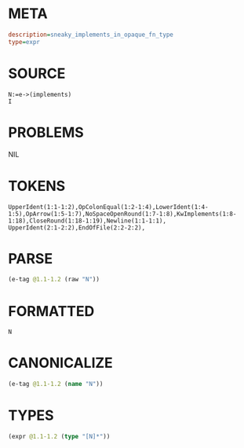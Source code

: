 # META
~~~ini
description=sneaky_implements_in_opaque_fn_type
type=expr
~~~
# SOURCE
~~~roc
N:=e->(implements)
I
~~~
# PROBLEMS
NIL
# TOKENS
~~~zig
UpperIdent(1:1-1:2),OpColonEqual(1:2-1:4),LowerIdent(1:4-1:5),OpArrow(1:5-1:7),NoSpaceOpenRound(1:7-1:8),KwImplements(1:8-1:18),CloseRound(1:18-1:19),Newline(1:1-1:1),
UpperIdent(2:1-2:2),EndOfFile(2:2-2:2),
~~~
# PARSE
~~~clojure
(e-tag @1.1-1.2 (raw "N"))
~~~
# FORMATTED
~~~roc
N
~~~
# CANONICALIZE
~~~clojure
(e-tag @1.1-1.2 (name "N"))
~~~
# TYPES
~~~clojure
(expr @1.1-1.2 (type "[N]*"))
~~~
